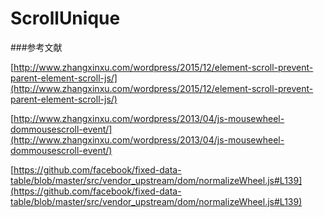 # ScrollUnique

###参考文献

[http://www.zhangxinxu.com/wordpress/2015/12/element-scroll-prevent-parent-element-scroll-js/](http://www.zhangxinxu.com/wordpress/2015/12/element-scroll-prevent-parent-element-scroll-js/) 

[http://www.zhangxinxu.com/wordpress/2013/04/js-mousewheel-dommousescroll-event/](http://www.zhangxinxu.com/wordpress/2013/04/js-mousewheel-dommousescroll-event/)

[https://github.com/facebook/fixed-data-table/blob/master/src/vendor_upstream/dom/normalizeWheel.js#L139](https://github.com/facebook/fixed-data-table/blob/master/src/vendor_upstream/dom/normalizeWheel.js#L139)
